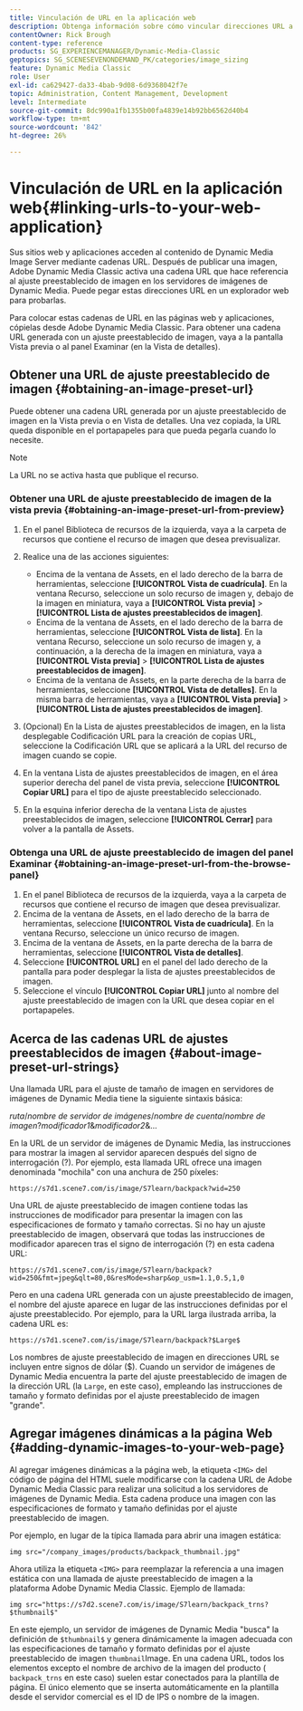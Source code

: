 ```yaml
---
title: Vinculación de URL en la aplicación web
description: Obtenga información sobre cómo vincular direcciones URL a su aplicación web desde Adobe Dynamic Media Classic.
contentOwner: Rick Brough
content-type: reference
products: SG_EXPERIENCEMANAGER/Dynamic-Media-Classic
geptopics: SG_SCENESEVENONDEMAND_PK/categories/image_sizing
feature: Dynamic Media Classic
role: User
exl-id: ca629427-da33-4bab-9d08-6d9368042f7e
topic: Administration, Content Management, Development
level: Intermediate
source-git-commit: 8dc990a1fb1355b00fa4839e14b92bb6562d40b4
workflow-type: tm+mt
source-wordcount: '842'
ht-degree: 26%

---
```


# Vinculación de URL en la aplicación web{#linking-urls-to-your-web-application}

Sus sitios web y aplicaciones acceden al contenido de Dynamic Media Image Server mediante cadenas URL. Después de publicar una imagen, Adobe Dynamic Media Classic activa una cadena URL que hace referencia al ajuste preestablecido de imagen en los servidores de imágenes de Dynamic Media. Puede pegar estas direcciones URL en un explorador web para probarlas.

Para colocar estas cadenas de URL en las páginas web y aplicaciones, cópielas desde Adobe Dynamic Media Classic. Para obtener una cadena URL generada con un ajuste preestablecido de imagen, vaya a la pantalla Vista previa o al panel Examinar (en la Vista de detalles).

## Obtener una URL de ajuste preestablecido de imagen {#obtaining-an-image-preset-url}

Puede obtener una cadena URL generada por un ajuste preestablecido de imagen en la Vista previa o en Vista de detalles. Una vez copiada, la URL queda disponible en el portapapeles para que pueda pegarla cuando lo necesite.

>[!NOTE]
>
>La URL no se activa hasta que publique el recurso.

### Obtener una URL de ajuste preestablecido de imagen de la vista previa {#obtaining-an-image-preset-url-from-preview}

1. En el panel Biblioteca de recursos de la izquierda, vaya a la carpeta de recursos que contiene el recurso de imagen que desea previsualizar.
1. Realice una de las acciones siguientes:

   * Encima de la ventana de Assets, en el lado derecho de la barra de herramientas, seleccione **[!UICONTROL Vista de cuadrícula]**. En la ventana Recurso, seleccione un solo recurso de imagen y, debajo de la imagen en miniatura, vaya a **[!UICONTROL Vista previa]** > **[!UICONTROL Lista de ajustes preestablecidos de imagen]**.
   * Encima de la ventana de Assets, en el lado derecho de la barra de herramientas, seleccione **[!UICONTROL Vista de lista]**. En la ventana Recurso, seleccione un solo recurso de imagen y, a continuación, a la derecha de la imagen en miniatura, vaya a **[!UICONTROL Vista previa]** > **[!UICONTROL Lista de ajustes preestablecidos de imagen]**.
   * Encima de la ventana de Assets, en la parte derecha de la barra de herramientas, seleccione **[!UICONTROL Vista de detalles]**. En la misma barra de herramientas, vaya a **[!UICONTROL Vista previa]** > **[!UICONTROL Lista de ajustes preestablecidos de imagen]**.

1. (Opcional) En la Lista de ajustes preestablecidos de imagen, en la lista desplegable Codificación URL para la creación de copias URL, seleccione la Codificación URL que se aplicará a la URL del recurso de imagen cuando se copie.
1. En la ventana Lista de ajustes preestablecidos de imagen, en el área superior derecha del panel de vista previa, seleccione **[!UICONTROL Copiar URL]** para el tipo de ajuste preestablecido seleccionado.
1. En la esquina inferior derecha de la ventana Lista de ajustes preestablecidos de imagen, seleccione **[!UICONTROL Cerrar]** para volver a la pantalla de Assets.

### Obtenga una URL de ajuste preestablecido de imagen del panel Examinar {#obtaining-an-image-preset-url-from-the-browse-panel}

1. En el panel Biblioteca de recursos de la izquierda, vaya a la carpeta de recursos que contiene el recurso de imagen que desea previsualizar.
1. Encima de la ventana de Assets, en el lado derecho de la barra de herramientas, seleccione **[!UICONTROL Vista de cuadrícula]**. En la ventana Recurso, seleccione un único recurso de imagen.
1. Encima de la ventana de Assets, en la parte derecha de la barra de herramientas, seleccione **[!UICONTROL Vista de detalles]**.
1. Seleccione **[!UICONTROL URL]** en el panel del lado derecho de la pantalla para poder desplegar la lista de ajustes preestablecidos de imagen.
1. Seleccione el vínculo **[!UICONTROL Copiar URL]** junto al nombre del ajuste preestablecido de imagen con la URL que desea copiar en el portapapeles.

## Acerca de las cadenas URL de ajustes preestablecidos de imagen {#about-image-preset-url-strings}

Una llamada URL para el ajuste de tamaño de imagen en servidores de imágenes de Dynamic Media tiene la siguiente sintaxis básica:

*ruta*/*nombre de servidor de imágenes*/*nombre de cuenta*/*nombre de imagen*?*modificador1*&amp;*modificador2*&amp;...

En la URL de un servidor de imágenes de Dynamic Media, las instrucciones para mostrar la imagen al servidor aparecen después del signo de interrogación (?). Por ejemplo, esta llamada URL ofrece una imagen denominada &quot;mochila&quot; con una anchura de 250 píxeles:

```as3
https://s7d1.scene7.com/is/image/S7learn/backpack?wid=250
```

Una URL de ajuste preestablecido de imagen contiene todas las instrucciones de modificador para presentar la imagen con las especificaciones de formato y tamaño correctas. Si no hay un ajuste preestablecido de imagen, observará que todas las instrucciones de modificador aparecen tras el signo de interrogación (?) en esta cadena URL:

```as3
https://s7d1.scene7.com/is/image/S7learn/backpack?wid=250&fmt=jpeg&qlt=80,0&resMode=sharp&op_usm=1.1,0.5,1,0
```

Pero en una cadena URL generada con un ajuste preestablecido de imagen, el nombre del ajuste aparece en lugar de las instrucciones definidas por el ajuste preestablecido. Por ejemplo, para la URL larga ilustrada arriba, la cadena URL es:

```as3
https://s7d1.scene7.com/is/image/S7learn/backpack?$Large$
```

Los nombres de ajuste preestablecido de imagen en direcciones URL se incluyen entre signos de dólar ($). Cuando un servidor de imágenes de Dynamic Media encuentra la parte del ajuste preestablecido de imagen de la dirección URL (la `Large`, en este caso), empleando las instrucciones de tamaño y formato definidas por el ajuste preestablecido de imagen &quot;grande&quot;.

## Agregar imágenes dinámicas a la página Web {#adding-dynamic-images-to-your-web-page}

Al agregar imágenes dinámicas a la página web, la etiqueta `<IMG>` del código de página del HTML suele modificarse con la cadena URL de Adobe Dynamic Media Classic para realizar una solicitud a los servidores de imágenes de Dynamic Media. Esta cadena produce una imagen con las especificaciones de formato y tamaño definidas por el ajuste preestablecido de imagen.

Por ejemplo, en lugar de la típica llamada para abrir una imagen estática:

```as3
img src="/company_images/products/backpack_thumbnail.jpg"
```

Ahora utiliza la etiqueta `<IMG>` para reemplazar la referencia a una imagen estática con una llamada de ajuste preestablecido de imagen a la plataforma Adobe Dynamic Media Classic. Ejemplo de llamada:

```as3
img src="https://s7d2.scene7.com/is/image/S7learn/backpack_trns?$thumbnail$"
```

En este ejemplo, un servidor de imágenes de Dynamic Media &quot;busca&quot; la definición de `$thumbnail$` y genera dinámicamente la imagen adecuada con las especificaciones de tamaño y formato definidas por el ajuste preestablecido de imagen `thumbnail`Image. En una cadena URL, todos los elementos excepto el nombre de archivo de la imagen del producto ( `backpack_trns` en este caso) suelen estar conectados para la plantilla de página. El único elemento que se inserta automáticamente en la plantilla desde el servidor comercial es el ID de IPS o nombre de la imagen.
